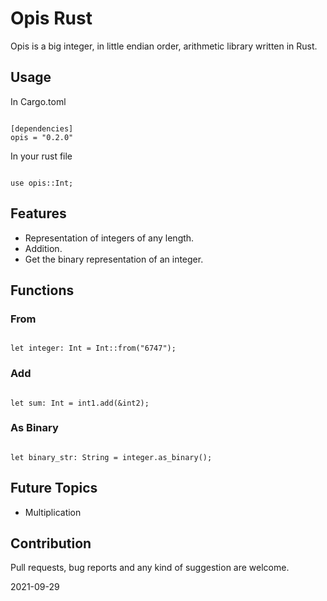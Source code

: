 # Opis Rust
Opis is a big integer, in little endian order, arithmetic library written in Rust.

## Usage

In Cargo.toml
```

[dependencies]
opis = "0.2.0"

```

In your rust file
```

use opis::Int;

```

## Features
- Representation of integers of any length.
- Addition.
- Get the binary representation of an integer.

## Functions

### From

```

let integer: Int = Int::from("6747");

```

### Add

```

let sum: Int = int1.add(&int2);

```

### As Binary

```

let binary_str: String = integer.as_binary();

```

## Future Topics
- Multiplication

## Contribution
Pull requests, bug reports and any kind of suggestion are welcome.

2021-09-29

